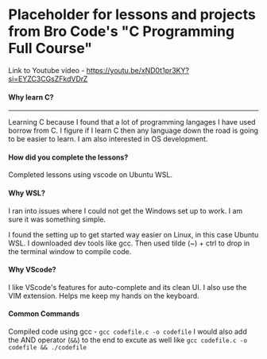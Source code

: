# Placeholder for lessons and projects from Bro Code's "C Programming Full Course"

Link to Youtube video - https://youtu.be/xND0t1pr3KY?si=EYZC3CGsZFkdVDrZ



#### **Why learn C?**
---
Learning C because I found that a lot of programming langages I have used borrow from C. I figure if I learn C then any language down the road is going to be easier to learn. 
I am also interested in OS development.

#### **How did you complete the lessons?** 

Completed lessons using vscode on Ubuntu WSL.

#### **Why WSL?**

I ran into issues where I could not get the Windows set up to work. I am sure it was something simple. 

I found the setting up to get started way easier on Linux, in this case Ubuntu WSL. I downloaded dev tools like gcc. 
Then used tilde (~) + ctrl to drop in the terminal window to compile code. 

#### **Why VScode?**

I like VScode's features for auto-complete and its clean UI. I also use the VIM extension. 
Helps me keep my hands on the keyboard. 


#### **Common Commands**

Compiled code using gcc - `gcc codefile.c -o codefile`
I would also add the AND operator (`&&`) to the end to excute as well like `gcc codefile.c -o codefile && ./codefile`

